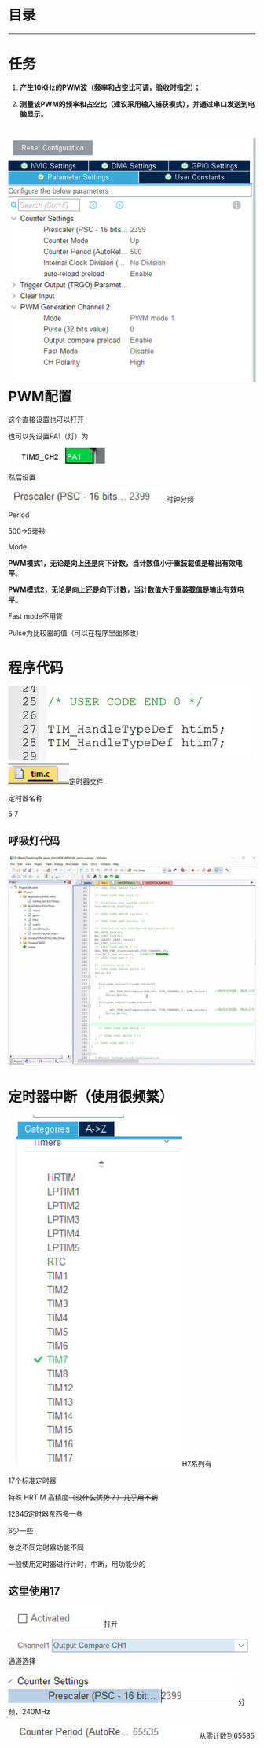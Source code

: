 # 目录

------------------------------------------------------------------------

# 任务

1.  **产生10KHz的PWM波（频率和占空比可调，验收时指定）；**

2.  **测量该PWM的频率和占空比（建议采用输入捕获模式），并通过串口发送到电脑显示。**

# ![](media/image1.png)PWM配置

这个直接设置也可以打开

也可以先设置PA1（灯）为

![](media/image2.png)

然后设置

![](media/image3.png)时钟分频

Period

500-\>5毫秒

Mode

**PWM模式1，无论是向上还是向下计数，当计数值小于重装载值是输出有效电平**。

**PWM模式2，无论是向上还是向下计数，当计数值大于重装载值是输出有效电平**。

Fast mode不用管

Pulse为比较器的值（可以在程序里面修改）

# 程序代码

![](media/image4.png)![](media/image5.png)定时器文件

定时器名称

5 7

## 呼吸灯代码

![](media/image6.jpeg)

# 定时器中断（使用很频繁）

![](media/image7.png)H7系列有

17个标准定时器

特殊 HRTIM 高精度~~（没什么优势？）几乎用不到~~

12345定时器东西多一些

6少一些

总之不同定时器功能不同

一般使用定时器进行计时，中断，用功能少的

## 这里使用17

![](media/image8.png)打开

![](media/image9.png)通道选择

![](media/image10.png)分频，240MHz

![](media/image11.png)从零计数到65535
